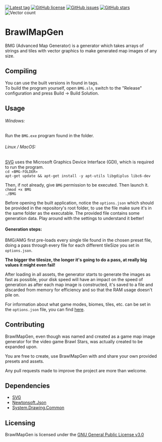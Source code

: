 [![Latest tag](https://img.shields.io/github/v/tag/thedonciuxx/brawlmapgen?label=version)](https://github.com/thedonciuxx/BrawlMapGen/tags)
[![GitHub license](https://img.shields.io/github/license/thedonciuxx/BrawlMapGen)](https://github.com/thedonciuxx/BrawlMapGen/blob/master/COPYING)
[![GitHub issues](https://img.shields.io/github/issues/thedonciuxx/brawlmapgen)](https://github.com/thedonciuxx/BrawlMapGen/issues)
[![GitHub stars](https://img.shields.io/github/stars/thedonciuxx/BrawlMapGen)](https://github.com/thedonciuxx/BrawlMapGen/stargazers)
![Vector count](https://img.shields.io/github/directory-file-count/thedonciuxx/brawlmapgen/assets?extension=svg&label=tiles)

# BrawlMapGen
BMG (Advanced Map Generator) is a generator which takes arrays of strings and tiles with vector graphics to make generated map images of any size.

## Compiling
You can use the built versions in found in tags.
<br>To build the program yourself, open `BMG.sln`, switch to the "Release" configuration and press Build → Build Solution.

## Usage
###### Windows:
Run the `BMG.exe` program found in the folder.
###### Linux / MacOS:
[SVG](https://github.com/vvvv/SVG) uses the Microsoft Graphics Device Interface (GDI), which is required to run the program.
<br>```cd «BMG-FOLDER»```
<br>```apt-get update && apt-get install -y apt-utils libgdiplus libc6-dev```

Then, if not already, give `BMG` permission to be executed. Then launch it.
<br>```chmod +x BMG```
<br>```./BMG```

Before opening the built application, notice the `options.json` which should be provided in the repository's root folder, to use the file make sure it's in the same folder as the executable. The provided file contains some generation data. Play around with the settings to understand it better!

#### Generation steps:
BMG/AMG first pre-loads every single tile found in the chosen preset file, doing a pass through every file for each different tileSize you set in `options.json`.

**The bigger the tilesize, the longer it's going to do a pass, at really big values it might even fail!**

After loading in all assets, the generator starts to generate the images as fast as possible, your disk speed will have an impact on the speed of generation as after each map image is constructed, it's saved to a file and discarded from memory for efficiency and so that the RAM usage doesn't pile on.

For information about what game modes, biomes, tiles, etc. can be set in the `options.json` file, you can find [here](https://github.com/thedonciuxx/BrawlMapGen/wiki/Options.json-explained).

## Contributing
BrawlMapGen, even though was named and created as a game map image generator for the video game Brawl Stars, was actually created to be expanded upon.

You are free to create, use BrawlMapGen with and share your own provided presets and assets.

Any pull requests made to improve the project are more than welcome.

## Dependencies
* [SVG](https://github.com/vvvv/SVG)
* [Newtonsoft.Json](https://github.com/JamesNK/Newtonsoft.Json)
* [System.Drawing.Common](https://www.nuget.org/packages/System.Drawing.Common)

## Licensing
BrawlMapGen is licensed under the [GNU General Public License v3.0](https://github.com/thedonciuxx/BrawlMapGen/blob/master/COPYING)

